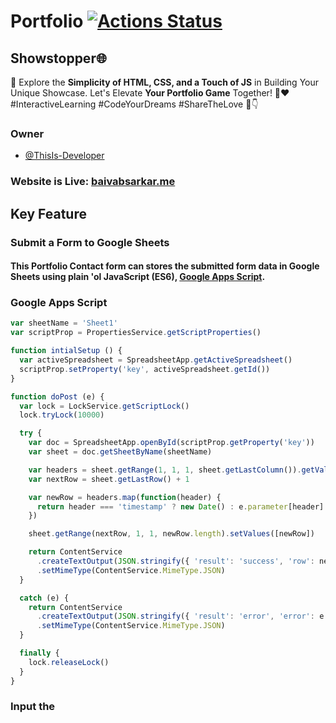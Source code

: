 # Portfolio [![Actions Status](https://github.com/cfgnunes/numerical-methods-python/workflows/build/badge.svg)](https://github.com/ThisIs-Developer/Portfolio)
## Showstopper🌐
🚀 Explore the **Simplicity of HTML, CSS, and a Touch of JS** in Building Your Unique Showcase. Let's Elevate **Your Portfolio Game** Together! 💼❤️ #InteractiveLearning #CodeYourDreams #ShareTheLove 💬👇
### Owner
- [@ThisIs-Developer](https://github.com/ThisIs-Developer)
### Website is Live: [baivabsarkar.me](https://baivabsarkar.netlify.app)
## Key Feature
### Submit a Form to Google Sheets

#### This Portfolio Contact form can stores the submitted form data in Google Sheets using plain 'ol JavaScript (ES6), [Google Apps Script](https://www.google.com/script/start/).

### Google Apps Script
```js
var sheetName = 'Sheet1'
var scriptProp = PropertiesService.getScriptProperties()

function intialSetup () {
  var activeSpreadsheet = SpreadsheetApp.getActiveSpreadsheet()
  scriptProp.setProperty('key', activeSpreadsheet.getId())
}

function doPost (e) {
  var lock = LockService.getScriptLock()
  lock.tryLock(10000)

  try {
    var doc = SpreadsheetApp.openById(scriptProp.getProperty('key'))
    var sheet = doc.getSheetByName(sheetName)

    var headers = sheet.getRange(1, 1, 1, sheet.getLastColumn()).getValues()[0]
    var nextRow = sheet.getLastRow() + 1

    var newRow = headers.map(function(header) {
      return header === 'timestamp' ? new Date() : e.parameter[header]
    })

    sheet.getRange(nextRow, 1, 1, newRow.length).setValues([newRow])

    return ContentService
      .createTextOutput(JSON.stringify({ 'result': 'success', 'row': nextRow }))
      .setMimeType(ContentService.MimeType.JSON)
  }

  catch (e) {
    return ContentService
      .createTextOutput(JSON.stringify({ 'result': 'error', 'error': e }))
      .setMimeType(ContentService.MimeType.JSON)
  }

  finally {
    lock.releaseLock()
  }
}
```
### Input the <SCRIPT> in `index.html`:
```js
<script>
        const scriptURL = 'https://script.google.com/macros/s/AKfycbzwGkCv4dbdFpYjSYbThchpqYSgudoYmK_KtdmS6RkK-vyFqgPCKwxicx0xdmTErDjM/exec'
        const form = document.forms['submit-to-google-sheet']
        const msg = document.getElementById("msg")
        const waitMsg = document.getElementById("wait-msg")
        form.addEventListener('submit', e => {
            e.preventDefault();
            waitMsg.innerHTML = "Please wait...";
            fetch(scriptURL, { method: 'POST', body: new FormData(form) })
                .then(response => {
                    waitMsg.innerHTML = "";
                    msg.innerHTML = "Message sent successfully";
                    setTimeout(function () {
                        msg.innerHTML = "";
                    }, 5000);
                    form.reset();
                })
                .catch(error => {
                    waitMsg.innerHTML = "";
                    console.error('Error!', error.message);
                });
        });
    </script>
```
